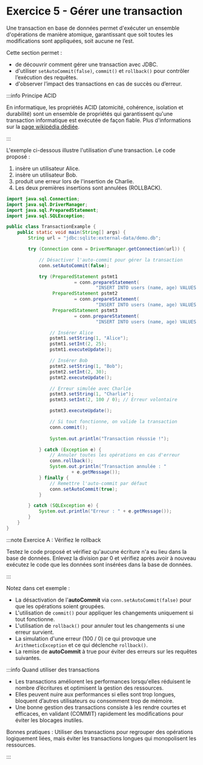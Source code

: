 # Exercice 5 - Gérer une transaction

Une transaction en base de données permet d'exécuter un ensemble 
d'opérations de manière atomique, garantissant que soit toutes 
les modifications sont appliquées, soit aucune ne l’est.

Cette section permet :

- de découvrir comment gérer une transaction avec JDBC.
- d'utiliser `setAutoCommit(false)`, `commit()` et `rollback()` pour contrôler l’exécution des requêtes.
- d'observer l’impact des transactions en cas de succès ou d’erreur.

:::info Principe ACID

En informatique, les propriétés ACID (atomicité, cohérence, 
isolation et durabilité) sont un ensemble de propriétés qui 
garantissent qu'une transaction informatique est exécutée de 
façon fiable. Plus d'informations sur la [page wikipédia dédiée](https://fr.wikipedia.org/wiki/Propri%C3%A9t%C3%A9s_ACID).

:::

L'exemple ci-dessous illustre l'utilisation d'une transaction.
Le code proposé : 
1. insère un utilisateur Alice.
1. insère un utilisateur Bob.
1. produit une erreur lors de l'insertion de Charlie.
1. Les deux premières insertions sont annulées (ROLLBACK).


```java showLineNumbers
import java.sql.Connection;
import java.sql.DriverManager;
import java.sql.PreparedStatement;
import java.sql.SQLException;

public class TransactionExample {
    public static void main(String[] args) {
        String url = "jdbc:sqlite:external-data/demo.db";

        try (Connection conn = DriverManager.getConnection(url)) {

            // Désactiver l'auto-commit pour gérer la transaction
            conn.setAutoCommit(false); 

            try (PreparedStatement pstmt1 
                         = conn.prepareStatement(
                                 "INSERT INTO users (name, age) VALUES (?, ?)");
                 PreparedStatement pstmt2 
                         = conn.prepareStatement(
                                 "INSERT INTO users (name, age) VALUES (?, ?)");
                 PreparedStatement pstmt3 
                         = conn.prepareStatement(
                                 "INSERT INTO users (name, age) VALUES (?, ?)")) {

                // Insérer Alice
                pstmt1.setString(1, "Alice");
                pstmt1.setInt(2, 25);
                pstmt1.executeUpdate();

                // Insérer Bob
                pstmt2.setString(1, "Bob");
                pstmt2.setInt(2, 30);
                pstmt2.executeUpdate();

                // Erreur simulée avec Charlie
                pstmt3.setString(1, "Charlie");
                pstmt3.setInt(2, 100 / 0); // Erreur volontaire

                pstmt3.executeUpdate();

                // Si tout fonctionne, on valide la transaction
                conn.commit(); 
                
                System.out.println("Transaction réussie !");

            } catch (Exception e) {
                // Annuler toutes les opérations en cas d'erreur
                conn.rollback(); 
                System.out.println("Transaction annulée : " 
                        + e.getMessage());
            } finally {
                // Remettre l'auto-commit par défaut
                conn.setAutoCommit(true); 
            }

        } catch (SQLException e) {
            System.out.println("Erreur : " + e.getMessage());
        }
    }
}

```

:::note Exercice A : Vérifiez le rollback

Testez le code proposé et vérifiez qu'aucune écriture n'a eu
lieu dans la base de données. Enlevez la division par 0 et
vérifiez après avoir à nouveau exécutez le code que les
données sont insérées dans la base de données.

:::

Notez dans cet exemple : 
- La désactivation de l'**autoCommit** via `conn.setAutoCommit(false)` pour que les opérations soient groupées.
- L'utilisation de `commit()` pour appliquer les changements uniquement si tout fonctionne.
- L'utilisation de `rollback()` pour annuler tout les changements si une erreur survient.
- La simulation d'une erreur (100 / 0) ce qui provoque une `ArithmeticException` et ce qui déclenche `rollback()`.
- La remise de **autoCommit** à true pour éviter des erreurs sur les requêtes suivantes.

:::info Quand utiliser des transactions

- Les transactions améliorent les performances lorsqu'elles réduisent le nombre d’écritures et optimisent la gestion des ressources.
- Elles peuvent nuire aux performances si elles sont trop longues, bloquent d’autres utilisateurs ou consomment trop de mémoire.
- Une bonne gestion des transactions consiste à les rendre courtes et efficaces, en validant (COMMIT) rapidement les modifications pour éviter les blocages inutiles.

Bonnes pratiques : Utiliser des transactions pour regrouper des opérations logiquement liées, mais éviter les transactions longues qui monopolisent les ressources.

:::